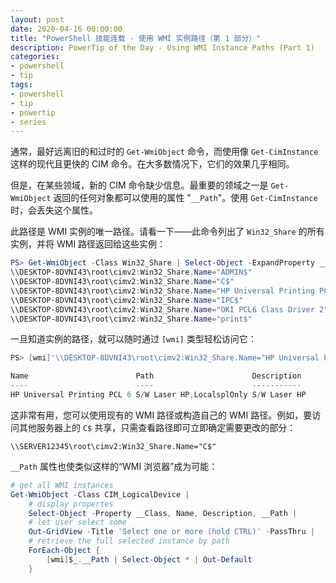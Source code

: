 ```yaml
---
layout: post
date: 2020-04-16 00:00:00
title: "PowerShell 技能连载 - 使用 WMI 实例路径（第 1 部分）"
description: PowerTip of the Day - Using WMI Instance Paths (Part 1)
categories:
- powershell
- tip
tags:
- powershell
- tip
- powertip
- series
---
```

通常，最好远离旧的和过时的 `Get-WmiObject` 命令，而使用像 `Get-CimInstance` 这样的现代且更快的 CIM 命令。在大多数情况下，它们的效果几乎相同。

但是，在某些领域，新的 CIM 命令缺少信息。最重要的领域之一是 `Get-WmiObject` 返回的任何对象都可以使用的属性 "`__Path`"。使用 `Get-CimInstance` 时，会丢失这个属性。

此路径是 WMI 实例的唯一路径。请看一下——此命令列出了 `Win32_Share` 的所有实例，并将 WMI 路径返回给这些实例：

```powershell
PS> Get-WmiObject -Class Win32_Share | Select-Object -ExpandProperty __Path
\\DESKTOP-8DVNI43\root\cimv2:Win32_Share.Name="ADMIN$"
\\DESKTOP-8DVNI43\root\cimv2:Win32_Share.Name="C$"
\\DESKTOP-8DVNI43\root\cimv2:Win32_Share.Name="HP Universal Printing PCL 6"
\\DESKTOP-8DVNI43\root\cimv2:Win32_Share.Name="IPC$"
\\DESKTOP-8DVNI43\root\cimv2:Win32_Share.Name="OKI PCL6 Class Driver 2"
\\DESKTOP-8DVNI43\root\cimv2:Win32_Share.Name="print$"
```

一旦知道实例的路径，就可以随时通过 `[wmi]` 类型轻松访问它：

```powershell
PS> [wmi]'\\DESKTOP-8DVNI43\root\cimv2:Win32_Share.Name="HP Universal Printing PCL 6"'

Name                        Path                      Description
----                        ----                      -----------
HP Universal Printing PCL 6 S/W Laser HP,LocalsplOnly S/W Laser HP
```

这非常有用，您可以使用现有的 WMI 路径或构造自己的 WMI 路径。例如，要访问其他服务器上的 `C$` 共享，只需查看路径即可立即确定需要更改的部分：

    \\SERVER12345\root\cimv2:Win32_Share.Name="C$"

`__Path` 属性也使类似这样的“WMI 浏览器”成为可能：

```powershell
# get all WMI instances
Get-WmiObject -Class CIM_LogicalDevice |
    # display propertes
    Select-Object -Property __Class, Name, Description, __Path |
    # let user select some
    Out-GridView -Title 'Select one or more (hold CTRL)' -PassThru |
    # retrieve the full selected instance by path
    ForEach-Object {
        [wmi]$_.__Path | Select-Object * | Out-Default
    }
```

<!--本文国际来源：[Using WMI Instance Paths (Part 1)](https://community.idera.com/database-tools/powershell/powertips/b/tips/posts/using-wmi-instance-paths-part-1)-->

